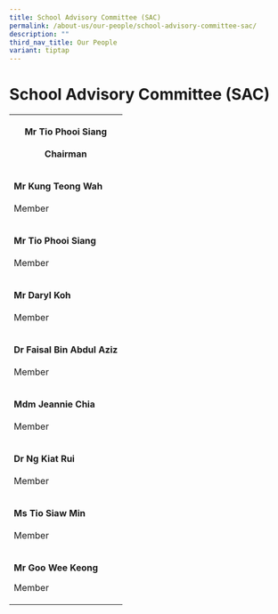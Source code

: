 ```yaml
---
title: School Advisory Committee (SAC)
permalink: /about-us/our-people/school-advisory-committee-sac/
description: ""
third_nav_title: Our People
variant: tiptap
---
```

<h1>School Advisory Committee (SAC)</h1>
<table style="minWidth: 25px">
<colgroup>
<col>
</colgroup>
<tbody>
<tr>
<th rowspan="1" colspan="1">
<p><strong>Mr Tio Phooi Siang</strong>
<br>
<br>Chairman</p>
</th>
</tr>
<tr>
<td rowspan="1" colspan="1">
<p><strong>Mr Kung Teong Wah</strong>
<br>
<br>Member</p>
</td>
</tr>
<tr>
<td rowspan="1" colspan="1">
<p><strong>Mr Tio Phooi Siang</strong>
<br>
<br>Member</p>
</td>
</tr>
<tr>
<td rowspan="1" colspan="1">
<p><strong>Mr Daryl Koh</strong>
<br>
<br>Member</p>
</td>
</tr>
<tr>
<td rowspan="1" colspan="1">
<p><strong>Dr Faisal Bin Abdul Aziz</strong>
<br>
<br>Member</p>
</td>
</tr>
<tr>
<td rowspan="1" colspan="1">
<p><strong>Mdm Jeannie Chia</strong>
<br>
<br>Member</p>
</td>
</tr>
<tr>
<td rowspan="1" colspan="1">
<p><strong>Dr Ng Kiat Rui</strong>
<br>
<br>Member</p>
</td>
</tr>
<tr>
<td rowspan="1" colspan="1">
<p><strong>Ms Tio Siaw Min</strong>
<br>
<br>Member</p>
</td>
</tr>
<tr>
<td rowspan="1" colspan="1">
<p><strong>Mr Goo Wee Keong</strong>
</p>
<p></p>
<p>Member</p>
</td>
</tr>
</tbody>
</table>
<p></p>